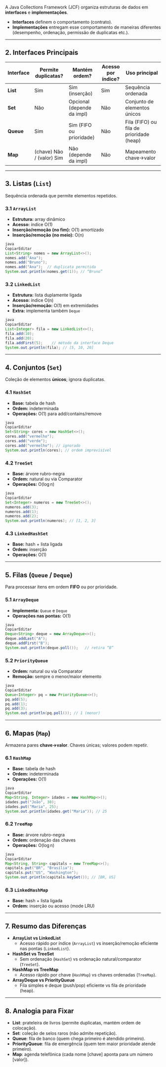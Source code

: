 
A Java Collections Framework (JCF) organiza estruturas de dados em **interfaces** e **implementações**.

- **Interfaces** definem o comportamento (contrato).
- **Implementações** entregam esse comportamento de maneiras diferentes (desempenho, ordenação, permissão de duplicatas etc.).

---

## 2. Interfaces Principais

|Interface|Permite duplicatas?|Mantém ordem?|Acesso por índice?|Uso principal|
|---|---|---|---|---|
|**List**|Sim|Sim (inserção)|Sim|Sequência ordenada|
|**Set**|Não|Opcional (depende da impl)|Não|Conjunto de elementos únicos|
|**Queue**|Sim|Sim (FIFO ou prioridade)|Não|Fila (FIFO) ou fila de prioridade (heap)|
|**Map**|(chave) Não / (valor) Sim|Não (depende da impl)|Não|Mapeamento chave→valor|

---

## 3. Listas (`List`)

Sequência ordenada que permite elementos repetidos.

### 3.1 `ArrayList`

- **Estrutura:** array dinâmico
- **Acesso:** índice O(1)
- **Inserção/remoção (no fim):** O(1) amortizado
- **Inserção/remoção (no meio):** O(n)

```java
java
CopiarEditar
List<String> nomes = new ArrayList<>();
nomes.add("Ana");
nomes.add("Bruno");
nomes.add("Ana");  // duplicata permitida
System.out.println(nomes.get(1)); // “Bruno”

```

### 3.2 `LinkedList`

- **Estrutura:** lista duplamente ligada
- **Acesso:** índice O(n)
- **Inserção/remoção:** O(1) em extremidades
- **Extra:** implementa também `Deque`

```java
java
CopiarEditar
List<Integer> fila = new LinkedList<>();
fila.add(10);
fila.add(20);
fila.addFirst(5);    // método da interface Deque
System.out.println(fila); // [5, 10, 20]

```

---

## 4. Conjuntos (`Set`)

Coleção de elementos **únicos**; ignora duplicatas.

### 4.1 `HashSet`

- **Base:** tabela de hash
- **Ordem:** indeterminada
- **Operações:** O(1) para add/contains/remove

```java
java
CopiarEditar
Set<String> cores = new HashSet<>();
cores.add("vermelho");
cores.add("verde");
cores.add("vermelho"); // ignorado
System.out.println(cores); // ordem imprevisível

```

### 4.2 `TreeSet`

- **Base:** árvore rubro-negra
- **Ordem:** natural ou via Comparator
- **Operações:** O(log n)

```java
java
CopiarEditar
Set<Integer> numeros = new TreeSet<>();
numeros.add(3);
numeros.add(1);
numeros.add(2);
System.out.println(numeros); // [1, 2, 3]

```

### 4.3 `LinkedHashSet`

- **Base:** hash + lista ligada
- **Ordem:** inserção
- **Operações:** O(1)

---

## 5. Filas (`Queue` / `Deque`)

Para processar itens em ordem **FIFO** ou por prioridade.

### 5.1 `ArrayDeque`

- **Implementa:** `Queue` e `Deque`
- **Operações nas pontas:** O(1)

```java
java
CopiarEditar
Deque<String> deque = new ArrayDeque<>();
deque.addLast("A");
deque.addFirst("B");
System.out.println(deque.poll());   // retira “B”

```

### 5.2 `PriorityQueue`

- **Ordem:** natural ou via Comparator
- **Remoção:** sempre o menor/maior elemento

```java
java
CopiarEditar
Queue<Integer> pq = new PriorityQueue<>();
pq.add(5);
pq.add(1);
pq.add(3);
System.out.println(pq.poll()); // 1 (menor)

```

---

## 6. Mapas (`Map`)

Armazena pares **chave→valor**. Chaves únicas; valores podem repetir.

### 6.1 `HashMap`

- **Base:** tabela de hash
- **Ordem:** indeterminada
- **Operações:** O(1)

```java
java
CopiarEditar
Map<String, Integer> idades = new HashMap<>();
idades.put("João", 30);
idades.put("Maria", 25);
System.out.println(idades.get("Maria")); // 25

```

### 6.2 `TreeMap`

- **Base:** árvore rubro-negra
- **Ordem:** ordenação das chaves
- **Operações:** O(log n)

```java
java
CopiarEditar
Map<String, String> capitals = new TreeMap<>();
capitals.put("BR", "Brasília");
capitals.put("US", "Washington");
System.out.println(capitals.keySet()); // [BR, US]

```

### 6.3 `LinkedHashMap`

- **Base:** hash + lista ligada
- **Ordem:** inserção ou acesso (mode LRU)

---

## 7. Resumo das Diferenças

- **ArrayList vs LinkedList**
    - Acesso rápido por índice (`ArrayList`) vs inserção/remoção eficiente nas pontas (`LinkedList`).
- **HashSet vs TreeSet**
    - Sem ordenação (`HashSet`) vs ordenação natural/comparator (`TreeSet`).
- **HashMap vs TreeMap**
    - Acesso rápido por chave (`HashMap`) vs chaves ordenadas (`TreeMap`).
- **ArrayDeque vs PriorityQueue**
    - Fila simples e deque (push/pop) eficiente vs fila de prioridade (heap).

---

## 8. Analogia para Fixar

- **List**: prateleira de livros (permite duplicatas, mantém ordem de colocação).
- **Set**: coleção de selos raros (não admite repetição).
- **Queue**: fila de banco (quem chega primeiro é atendido primeiro).
- **PriorityQueue**: fila de emergência (quem tem maior prioridade atende primeiro).
- **Map**: agenda telefônica (cada nome [chave] aponta para um número [valor]).